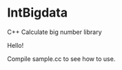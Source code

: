 IntBigdata
==========

C++ Calculate big number library

Hello!

Compile sample.cc to see how to use.
